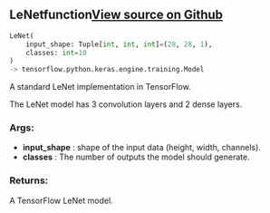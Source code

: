## LeNet<span class="tag">function</span><a class="sourcelink" href=https://github.com/fastestimator/fastestimator/blob/r1.0/fastestimator/architecture/tensorflow/lenet.py/#L22-L43>View source on Github</a>
```python
LeNet(
	input_shape: Tuple[int, int, int]=(28, 28, 1),
	classes: int=10
)
-> tensorflow.python.keras.engine.training.Model
```
A standard LeNet implementation in TensorFlow.

The LeNet model has 3 convolution layers and 2 dense layers.


<h3>Args:</h3>

* **input_shape** :  shape of the input data (height, width, channels).
* **classes** :  The number of outputs the model should generate.

<h3>Returns:</h3>
    A TensorFlow LeNet model.

